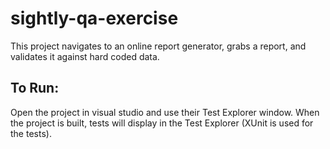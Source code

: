 # sightly-qa-exercise

This project navigates to an online report generator, grabs a report, and validates it against hard coded data.

## To Run:
Open the project in visual studio and use their Test Explorer window.
When the project is built, tests will display in the Test Explorer (XUnit is used for the tests).

